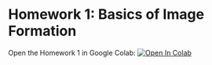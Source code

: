 # Homework 1: Basics of Image Formation

Open the Homework 1 in Google Colab: [![Open In Colab](https://colab.research.google.com/assets/colab-badge.svg)](https://colab.research.google.com/github/IVRL/CS413-ComputationalPhotography/blob/main/Homework%201%20Basics%20Image%20Formation/Basics_Image_Formation.ipynb) 

